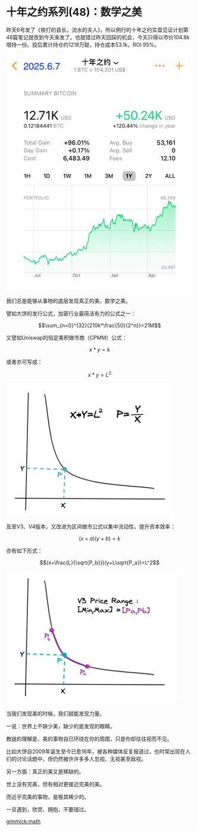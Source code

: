 # 十年之约系列(48)：数学之美

昨天6号发了《铁打的县长，流水的夫人》，所以例行的十年之约实盘见证计划第48篇笔记就改到今天来发了。也就错过昨天回踩的机会，今天只得以市价104.8k增持一份。投后累计持仓约1218万聪，持仓成本53.1k，ROI 95%。

![](2025-06-07-A01.jpeg)

我们总是能够从事物的底层发现真正的美，数学之美。

譬如大饼的发行公式，加密行业最简洁有力的公式之一：

$$\sum_{n=0}^{32}{210k*\frac{50}{2^n}}=21M$$

又譬如Uniswap的恒定乘积做市商（CPMM）公式：

$$x*y=k$$

或者亦可写成：

$$x*y=L^2$$

![](2025-06-07-A02.webp)

及至V3、V4版本，又改进为区间做市公式以集中流动性，提升资本效率：

$$(x+a)(y+b)=k$$

亦有如下形式：

$$(x+\frac{L}{\sqrt{P_b}})(y+L\sqrt{P_a})=L^2$$

![](2025-06-07-A03.webp)

当我们发现美的时候，我们就能发现力量。

一说：世界上不缺少美，缺少的是发现的眼睛。

教链的理解是，美的事物自已环绕在你的周围，只是你却往往视而不见。

比如大饼自2009年诞生至今已愈16年，被各种媒体反复报道过，也时常出现在人们的讨论话题中，但仍然被许许多多人忽视、无视甚至敌视。

另一方面：真正的美又是稀缺的。

世上没有完美，但有相对更接近完美的美。

而近乎完美的事物，是极其稀少的。

一旦遇到，欣赏、拥抱，不要错过。

[gimmick:math]()
